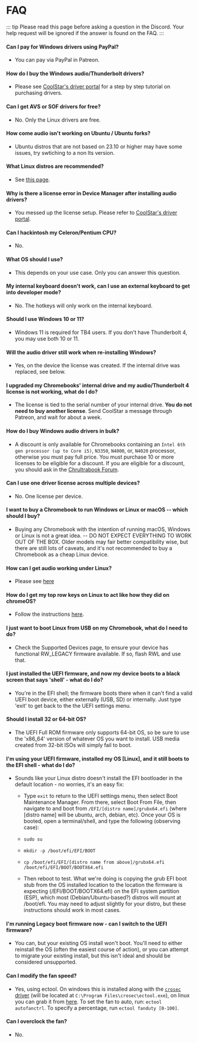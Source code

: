 # FAQ

::: tip
Please read this page before asking a question in the Discord. Your help request will be ignored if the answer is found on the FAQ.
:::

#### Can I pay for Windows drivers using PayPal?
* You can pay via PayPal in Patreon.

#### How do I buy the Windows audio/Thunderbolt drivers?
* Please see [CoolStar's driver portal](https://coolstar.org/chromebook/driverlicense/login.html) for a step by step tutorial on purchasing drivers.

#### Can I get AVS or SOF drivers for free?
* No. Only the Linux drivers are free.
  
#### How come audio isn't working on Ubuntu / Ubuntu forks?
* Ubuntu distros that are not based on 23.10 or higher may have some issues, try swtiching to a non lts version.

#### What Linux distros are recommended?
* See [this page](installing/installing-linux.md).

#### Why is there a license error in Device Manager after installing audio drivers?
* You messed up the license setup. Please refer to [CoolStar's driver portal](https://coolstar.org/chromebook/driverlicense/login.html).

#### Can I hackintosh my Celeron/Pentium CPU?
* No.

#### What OS should I use?
* This depends on your use case. Only you can answer this question. <!--- Not ubuntu plz --->

#### My internal keyboard doesn't work, can I use an external keyboard to get into developer mode?
* No. The hotkeys will only work on the internal keyboard.

#### Should I use Windows 10 or 11?
* Windows 11 is required for TB4 users. If you don't have Thunderbolt 4, you may use both 10 or 11.

#### Will the audio driver still work when re-installing Windows?
* Yes, on the device the license was created. If the internal drive was replaced, see below.

#### I upgraded my Chromebooks' internal drive and my audio/Thunderbolt 4 license is not working, what do I do?
* The license is tied to the serial number of your internal drive. **You do not need to buy another license**. Send CoolStar a message through Patreon, and wait for about a week.

#### How do I buy Windows audio drivers in bulk?
* A discount is only available for Chromebooks containing an `Intel 6th gen processor (up to Core i5)`, `N3350`, `N4000`, or, `N4020` processor, otherwise you must pay full price. You must purchase 10 or more licenses to be eligible for a discount. If you are eligible for a discount, you should ask in the [Chrultrabook Forum](https://forum.chrultrabook.com).

#### Can I use one driver license across multiple devices?
* No. One license per device.

#### I want to buy a Chromebook to run Windows or Linux or macOS -- which should I buy?
* Buying any Chromebook with the intention of running macOS, Windows or Linux is not a great idea. -- DO NOT EXPECT EVERYTHING TO WORK OUT OF THE BOX. Older models may fair better compatibility wise, but there are still lots of caveats, and it's not recommended to buy a Chromebook as a cheap Linux device.

#### How can I get audio working under Linux?
* Please see [here](https://github.com/WeirdTreeThing/chromebook-linux-audio)

#### How do I get my top row keys on Linux to act like how they did on chromeOS?
* Follow the instructions [here](https://github.com/WeirdTreeThing/cros-keyboard-map).

#### I just want to boot Linux from USB on my Chromebook, what do I need to do?
* Check the Supported Devices page, to ensure your device has functional RW_LEGACY firmware available. If so, flash RWL and use that.

#### I just installed the UEFI firmware, and now my device boots to a black screen that says 'shell' - what do I do?
* You're in the EFI shell; the firmware boots there when it can't find a valid UEFI boot device, either externally (USB, SD) or internally. Just type 'exit' to get back to the the UEFI settings menu.

#### Should I install 32 or 64-bit OS?
* The UEFI Full ROM firmware only supports 64-bit OS, so be sure to use the 'x86_64' version of whatever OS you want to install. USB media created from 32-bit ISOs will simply fail to boot.

#### I'm using your UEFI firmware, installed my OS [Linux], and it still boots to the EFI shell - what do I do?
* Sounds like your Linux distro doesn't install the EFI bootloader in the default location - no worries, it's an easy fix:
  * Type `exit` to return to the UEFI settings menu, then select Boot Maintenance Manager. From there, select Boot From File, then navigate to and boot from `/EFI/[distro name]/grubx64.efi` (where [distro name] will be ubuntu, arch, debian, etc). Once your OS is booted, open a terminal/shell, and type the following (observing case):

   * `sudo su`
   * `mkdir -p /boot/efi/EFI/BOOT`
   * `cp /boot/efi/EFI/[distro name from above]/grubx64.efi /boot/efi/EFI/BOOT/BOOTX64.efi`

   * Then reboot to test. What we're doing is copying the grub EFI boot stub from the OS installed location to the location the firmware is expecting (/EFI/BOOT/BOOTX64.efi) on the EFI system partition (ESP), which most (Debian/Ubuntu-based?) distros will mount at /boot/efi. You may need to adjust slightly for your distro, but these instructions should work in most cases.

#### I'm running Legacy boot firmware now - can I switch to the UEFI firmware?
* You can, but your existing OS install won't boot. You'll need to either reinstall the OS (often the easiest course of action), or you can attempt to migrate your existing install, but this isn't ideal and should be considered unsupported.

#### Can I modify the fan speed?
* Yes, using ectool. On windows this is installed along with the [`crosec` driver](https://github.com/coolstar/driverinstallers/raw/master/crosec/crosec.2.0.2-installer.exe) (will be located at `C:\Program Files\crosec\ectool.exe`), on linux you can grab it from [here](https://tree123.org/files/utils/ectool). To set the fan to auto, run: `ectool autofanctrl`. To specify a percentage, run `ectool fanduty [0-100]`.

#### Can I overclock the fan?
* No.
